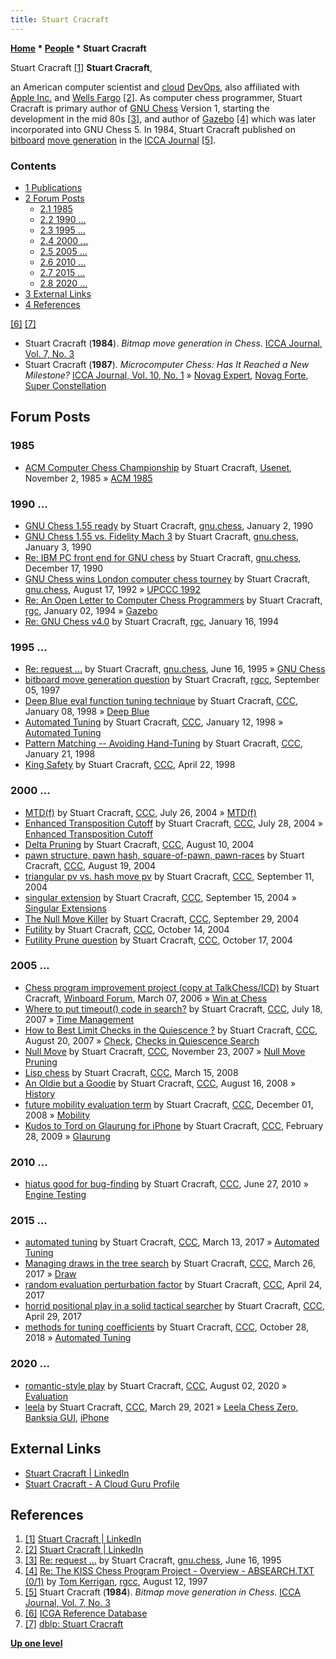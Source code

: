 ```yaml
---
title: Stuart Cracraft
---
```

**[Home](Home "Home") \* [People](People "People") \* Stuart Cracraft**



 [](https://www.linkedin.com/in/stuartcracraft/) Stuart Cracraft <a id="cite-note-1" href="#cite-ref-1">[1]</a> 
**Stuart Cracraft**,  

an American computer scientist and [cloud](https://en.wikipedia.org/wiki/Cloud_computing) [DevOps](https://en.wikipedia.org/wiki/DevOps), also affiliated with [Apple Inc.](index.php?title=Apple&action=edit&redlink=1 "Apple (page does not exist)") and [Wells Fargo](https://en.wikipedia.org/wiki/Wells_Fargo) <a id="cite-note-2" href="#cite-ref-2">[2]</a>. As computer chess programmer, Stuart Cracraft is primary author of [GNU Chess](GNU_Chess "GNU Chess") Version 1, starting the development in the mid 80s <a id="cite-note-3" href="#cite-ref-3">[3]</a>, and author of [Gazebo](Gazebo "Gazebo") <a id="cite-note-4" href="#cite-ref-4">[4]</a> which was later incorporated into GNU Chess 5. In 1984, Stuart Cracraft published on [bitboard](Bitboards "Bitboards") [move generation](Move_Generation "Move Generation") in the [ICCA Journal](ICGA_Journal#7_3 "ICGA Journal") <a id="cite-note-5" href="#cite-ref-5">[5]</a>. 



### Contents


* [1 Publications](#publications)
* [2 Forum Posts](#forum-posts)
	+ [2.1 1985](#1985)
	+ [2.2 1990 ...](#1990-...)
	+ [2.3 1995 ...](#1995-...)
	+ [2.4 2000 ...](#2000-...)
	+ [2.5 2005 ...](#2005-...)
	+ [2.6 2010 ...](#2010-...)
	+ [2.7 2015 ...](#2015-...)
	+ [2.8 2020 ...](#2020-...)
* [3 External Links](#external-links)
* [4 References](#references)






<a id="cite-note-6" href="#cite-ref-6">[6]</a> <a id="cite-note-7" href="#cite-ref-7">[7]</a>



* Stuart Cracraft (**1984**). *Bitmap move generation in Chess*. [ICCA Journal, Vol. 7, No. 3](ICGA_Journal#7_3 "ICGA Journal")
* Stuart Cracraft (**1987**). *Microcomputer Chess: Has It Reached a New Milestone?* [ICCA Journal, Vol. 10, No. 1](ICGA_Journal#10_1 "ICGA Journal") » [Novag Expert](Novag_Expert "Novag Expert"), [Novag Forte](Novag_Forte "Novag Forte"), [Super Constellation](Super_Constellation "Super Constellation")


## Forum Posts


### 1985


* [ACM Computer Chess Championship](http://www.megalextoria.com/usenet-archive/news034f1/b54/mod/ai/00000003.html) by Stuart Cracraft, [Usenet](https://en.wikipedia.org/wiki/Usenet), November 2, 1985 » [ACM 1985](ACM_1985 "ACM 1985")


### 1990 ...


* [GNU Chess 1.55 ready](http://groups.google.com/group/gnu.chess/browse_frm/thread/6328395dfadd7b08) by Stuart Cracraft, [gnu.chess](GNU_Chess#NewsGroup "GNU Chess"), January 2, 1990
* [GNU Chess 1.55 vs. Fidelity Mach 3](http://groups.google.com/group/gnu.chess/msg/583f6ed4f648bf90) by Stuart Cracraft, [gnu.chess](GNU_Chess#NewsGroup "GNU Chess"), January 3, 1990
* [Re: IBM PC front end for GNU chess](http://groups.google.com/group/gnu.chess/browse_frm/thread/f2cc2aff75c006bc) by Stuart Cracraft, [gnu.chess](GNU_Chess#NewsGroup "GNU Chess"), December 17, 1990
* [GNU Chess wins London computer chess tourney](http://groups.google.com/group/gnu.chess/browse_frm/thread/09394d3e9b22b252) by Stuart Cracraft, [gnu.chess](GNU_Chess#NewsGroup "GNU Chess"), August 17, 1992 » [UPCCC 1992](UPCCC_1992 "UPCCC 1992")
* [Re: An Open Letter to Computer Chess Programmers](https://groups.google.com/d/msg/rec.games.chess/x79Ys8WSc-I/UdoCc_7AYNUJ) by Stuart Cracraft, [rgc](Computer_Chess_Forums "Computer Chess Forums"), January 02, 1994 » [Gazebo](Gazebo "Gazebo")
* [Re: GNU Chess v4.0](https://groups.google.com/d/msg/rec.games.chess/Z7lx8jF7Grg/x8UQCYaJJsUJ) by Stuart Cracraft, [rgc](Computer_Chess_Forums "Computer Chess Forums"), January 16, 1994


### 1995 ...


* [Re: request ...](https://groups.google.com/d/msg/gnu.chess/KChQhVPAACA/ApFk4OeWlcYJ) by Stuart Cracraft, [gnu.chess](GNU_Chess#NewsGroup "GNU Chess"), June 16, 1995 » [GNU Chess](GNU_Chess "GNU Chess")
* [bitboard move generation question](http://groups.google.com/group/rec.games.chess.computer/browse_frm/thread/a97c78bd49c9c9e6) by Stuart Cracraft, [rgcc](Computer_Chess_Forums "Computer Chess Forums"), September 05, 1997
* [Deep Blue eval function tuning technique](https://www.stmintz.com/ccc/index.php?id=13794) by Stuart Cracraft, [CCC](CCC "CCC"), January 08, 1998 » [Deep Blue](Deep_Blue "Deep Blue")
* [Automated Tuning](https://www.stmintz.com/ccc/index.php?id=13968) by Stuart Cracraft, [CCC](CCC "CCC"), January 12, 1998 » [Automated Tuning](Automated_Tuning "Automated Tuning")
* [Pattern Matching -- Avoiding Hand-Tuning](https://www.stmintz.com/ccc/index.php?id=14472) by Stuart Cracraft, [CCC](CCC "CCC"), January 21, 1998
* [King Safety](https://www.stmintz.com/ccc/index.php?id=17373) by Stuart Cracraft, [CCC](CCC "CCC"), April 22, 1998


### 2000 ...


* [MTD(f)](https://www.stmintz.com/ccc/index.php?id=379136) by Stuart Cracraft, [CCC](CCC "CCC"), July 26, 2004 » [MTD(f)](MTD(f) "MTD(f)")
* [Enhanced Transposition Cutoff](https://www.stmintz.com/ccc/index.php?id=379495) by Stuart Cracraft, [CCC](CCC "CCC"), July 28, 2004 » [Enhanced Transposition Cutoff](Enhanced_Transposition_Cutoff "Enhanced Transposition Cutoff")
* [Delta Pruning](https://www.stmintz.com/ccc/index.php?id=381756) by Stuart Cracraft, [CCC](CCC "CCC"), August 10, 2004
* [pawn structure, pawn hash, square-of-pawn, pawn-races](https://www.stmintz.com/ccc/index.php?id=383014) by Stuart Cracraft, [CCC](CCC "CCC"), August 19, 2004
* [triangular pv vs. hash move pv](https://www.stmintz.com/ccc/index.php?id=387179) by Stuart Cracraft, [CCC](CCC "CCC"), September 11, 2004
* [singular extension](https://www.stmintz.com/ccc/index.php?id=387763) by Stuart Cracraft, [CCC](CCC "CCC"), September 15, 2004 » [Singular Extensions](Singular_Extensions "Singular Extensions")
* [The Null Move Killer](https://www.stmintz.com/ccc/index.php?id=389695) by Stuart Cracraft, [CCC](CCC "CCC"), September 29, 2004
* [Futility](https://www.stmintz.com/ccc/index.php?id=391540) by Stuart Cracraft, [CCC](CCC "CCC"), October 14, 2004
* [Futility Prune question](https://www.stmintz.com/ccc/index.php?id=392021) by Stuart Cracraft, [CCC](CCC "CCC"), October 17, 2004


### 2005 ...


* [Chess program improvement project (copy at TalkChess/ICD)](http://www.open-aurec.com/wbforum/viewtopic.php?f=4&t=4467&p=23234) by Stuart Cracraft, [Winboard Forum](Computer_Chess_Forums "Computer Chess Forums"), March 07, 2006 » [Win at Chess](Win_at_Chess "Win at Chess")
* [Where to put timeout() code in search?](http://www.talkchess.com/forum/viewtopic.php?p=131908) by Stuart Cracraft, [CCC](CCC "CCC"), July 18, 2007 » [Time Management](Time_Management "Time Management")
* [How to Best Limit Checks in the Quiescence ?](http://www.talkchess.com/forum/viewtopic.php?p=139285) by Stuart Cracraft, [CCC](CCC "CCC"), August 20, 2007 » [Check](Check "Check"), [Checks in Quiescence Search](Quiescence_Search#Checks "Quiescence Search")
* [Null Move](http://www.talkchess.com/forum/viewtopic.php?p=160677) by Stuart Cracraft, [CCC](CCC "CCC"), November 23, 2007 » [Null Move Pruning](Null_Move_Pruning "Null Move Pruning")
* [Lisp chess](http://www.talkchess.com/forum/viewtopic.php?p=180064) by Stuart Cracraft, [CCC](CCC "CCC"), March 15, 2008
* [An Oldie but a Goodie](http://www.talkchess.com/forum/viewtopic.php?p=209262) by Stuart Cracraft, [CCC](CCC "CCC"), August 16, 2008 » [History](History "History")
* [future mobility evaluation term](http://www.talkchess.com/forum/viewtopic.php?p=234786) by Stuart Cracraft, [CCC](CCC "CCC"), December 01, 2008 » [Mobility](Mobility "Mobility")
* [Kudos to Tord on Glaurung for iPhone](http://www.talkchess.com/forum/viewtopic.php?p=252279) by Stuart Cracraft, [CCC](CCC "CCC"), February 28, 2009 » [Glaurung](Glaurung "Glaurung")


### 2010 ...


* [hiatus good for bug-finding](http://www.talkchess.com/forum/viewtopic.php?p=358600) by Stuart Cracraft, [CCC](CCC "CCC"), June 27, 2010 » [Engine Testing](Engine_Testing "Engine Testing")


### 2015 ...


* [automated tuning](http://www.talkchess.com/forum/viewtopic.php?t=63425) by Stuart Cracraft, [CCC](CCC "CCC"), March 13, 2017 » [Automated Tuning](Automated_Tuning "Automated Tuning")
* [Managing draws in the tree search](http://www.talkchess.com/forum/viewtopic.php?t=63562) by Stuart Cracraft, [CCC](CCC "CCC"), March 26, 2017 » [Draw](Draw "Draw")
* [random evaluation perturbation factor](http://www.talkchess.com/forum/viewtopic.php?t=63803) by Stuart Cracraft, [CCC](CCC "CCC"), April 24, 2017
* [horrid positional play in a solid tactical searcher](http://www.talkchess.com/forum/viewtopic.php?t=63863) by Stuart Cracraft, [CCC](CCC "CCC"), April 29, 2017
* [methods for tuning coefficients](http://www.talkchess.com/forum3/viewtopic.php?f=7&t=68753) by Stuart Cracraft, [CCC](CCC "CCC"), October 28, 2018 » [Automated Tuning](Automated_Tuning "Automated Tuning")


### 2020 ...


* [romantic-style play](http://www.talkchess.com/forum3/viewtopic.php?f=7&t=74652) by Stuart Cracraft, [CCC](CCC "CCC"), August 02, 2020 » [Evaluation](Evaluation "Evaluation")
* [leela](http://www.talkchess.com/forum3/viewtopic.php?f=7&t=76948) by Stuart Cracraft, [CCC](CCC "CCC"), March 29, 2021 » [Leela Chess Zero](Leela_Chess_Zero "Leela Chess Zero"), [Banksia GUI](Banksia_GUI "Banksia GUI"), [iPhone](index.php?title=IPhone&action=edit&redlink=1 "IPhone (page does not exist)")


## External Links


* [Stuart Cracraft | LinkedIn](https://www.linkedin.com/in/stuartcracraft/)
* [Stuart Cracraft - A Cloud Guru Profile](https://acloud.guru/named/smcracraft)


## References


1. <a id="cite-ref-1" href="#cite-note-1">[1]</a> [Stuart Cracraft | LinkedIn](https://www.linkedin.com/in/stuartcracraft/)
2. <a id="cite-ref-2" href="#cite-note-2">[2]</a> [Stuart Cracraft | LinkedIn](http://www.linkedin.com/in/stuartcracraft)
3. <a id="cite-ref-3" href="#cite-note-3">[3]</a> [Re: request ...](http://groups.google.com/group/gnu.chess/browse_frm/thread/2828508553c00020) by Stuart Cracraft, [gnu.chess](GNU_Chess#NewsGroup "GNU Chess"), June 16, 1995
4. <a id="cite-ref-4" href="#cite-note-4">[4]</a> [Re: The KISS Chess Program Project - Overview - ABSEARCH.TXT (0/1)](https://groups.google.com/d/msg/rec.games.chess.computer/Co_7iTrx7rM/5znIOUfvGy4J) by [Tom Kerrigan](Tom_Kerrigan "Tom Kerrigan"), [rgcc](Computer_Chess_Forums "Computer Chess Forums"), August 12, 1997
5. <a id="cite-ref-5" href="#cite-note-5">[5]</a> Stuart Cracraft (**1984**). *Bitmap move generation in Chess*. [ICCA Journal, Vol. 7, No. 3](ICGA_Journal#7_3 "ICGA Journal")
6. <a id="cite-ref-6" href="#cite-note-6">[6]</a> [ICGA Reference Database](ICGA_Journal#RefDB "ICGA Journal")
7. <a id="cite-ref-7" href="#cite-note-7">[7]</a> [dblp: Stuart Cracraft](https://dblp.uni-trier.de/pers/hd/c/Cracraft:Stuart)

**[Up one level](People "People")**







 
